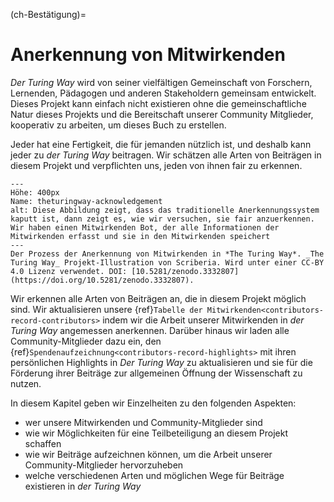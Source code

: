 (ch-Bestätigung)=
# Anerkennung von Mitwirkenden

_Der Turing Way_ wird von seiner vielfältigen Gemeinschaft von Forschern, Lernenden, Pädagogen und anderen Stakeholdern gemeinsam entwickelt. Dieses Projekt kann einfach nicht existieren ohne die gemeinschaftliche Natur dieses Projekts und die Bereitschaft unserer Community Mitglieder, kooperativ zu arbeiten, um dieses Buch zu erstellen.

Jeder hat eine Fertigkeit, die für jemanden nützlich ist, und deshalb kann jeder zu _der Turing Way_ beitragen. Wir schätzen alle Arten von Beiträgen in diesem Projekt und verpflichten uns, jeden von ihnen fair zu erkennen.

```{figure} ../figures/theturingway-acknowledgement.jpg
---
Höhe: 400px
Name: theturingway-acknowledgement
alt: Diese Abbildung zeigt, dass das traditionelle Anerkennungssystem kaputt ist, dann zeigt es, wie wir versuchen, sie fair anzuerkennen. Wir haben einen Mitwirkenden Bot, der alle Informationen der Mitwirkenden erfasst und sie in den Mitwirkenden speichert
---
Der Prozess der Anerkennung von Mitwirkenden in *The Turing Way*. _The Turing Way_ Projekt-Illustration von Scriberia. Wird unter einer CC-BY 4.0 Lizenz verwendet. DOI: [10.5281/zenodo.3332807](https://doi.org/10.5281/zenodo.3332807).
```

Wir erkennen alle Arten von Beiträgen an, die in diesem Projekt möglich sind. Wir aktualisieren unsere {ref}`Tabelle der Mitwirkenden<contributors-record-contributors>` indem wir die Arbeit unserer Mitwirkenden in _der Turing Way_ angemessen anerkennen. Darüber hinaus wir laden alle Community-Mitglieder dazu ein, den {ref}`Spendenaufzeichnung<contributors-record-highlights>` mit ihren persönlichen Highlights in _Der Turing Way_ zu aktualisieren und sie für die Förderung ihrer Beiträge zur allgemeinen Öffnung der Wissenschaft zu nutzen.

In diesem Kapitel geben wir Einzelheiten zu den folgenden Aspekten:
- wer unsere Mitwirkenden und Community-Mitglieder sind
- wie wir Möglichkeiten für eine Teilbeteiligung an diesem Projekt schaffen
- wie wir Beiträge aufzeichnen können, um die Arbeit unserer Community-Mitglieder hervorzuheben
- welche verschiedenen Arten und möglichen Wege für Beiträge existieren in _der Turing Way_
